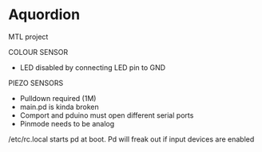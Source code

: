 # Aquordion
MTL project

COLOUR SENSOR

- LED disabled by connecting LED pin to GND

PIEZO SENSORS

- Pulldown required (1M)
- main.pd is kinda broken
- Comport and pduino must open different serial ports
- Pinmode needs to be analog

/etc/rc.local starts pd at boot. Pd will freak out if input devices are enabled
